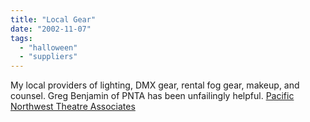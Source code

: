 ```yaml
---
title: "Local Gear"
date: "2002-11-07"
tags: 
  - "halloween"
  - "suppliers"
---
```


My local providers of lighting, DMX gear, rental fog gear, makeup, and counsel. Greg Benjamin of PNTA has been unfailingly helpful. [Pacific Northwest Theatre Associates](http://www.pnta.com/)
